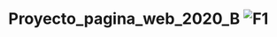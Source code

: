 # Proyecto_pagina_web_2020_B ![F1](https://user-images.githubusercontent.com/65521282/143957812-0fc00020-94f3-4e8a-967e-05698ffde66d.png)
